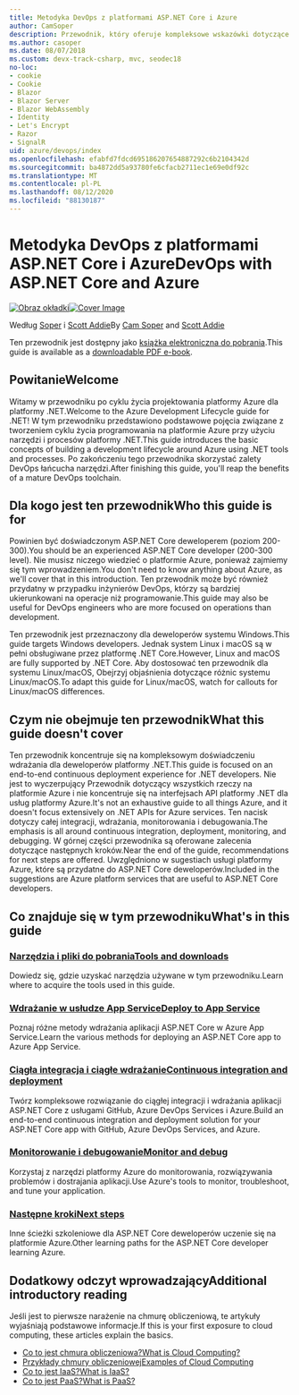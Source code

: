 ```yaml
---
title: Metodyka DevOps z platformami ASP.NET Core i Azure
author: CamSoper
description: Przewodnik, który oferuje kompleksowe wskazówki dotyczące tworzenia potoku DevOps dla aplikacji ASP.NET Core hostowanej na platformie Azure.
ms.author: casoper
ms.date: 08/07/2018
ms.custom: devx-track-csharp, mvc, seodec18
no-loc:
- cookie
- Cookie
- Blazor
- Blazor Server
- Blazor WebAssembly
- Identity
- Let's Encrypt
- Razor
- SignalR
uid: azure/devops/index
ms.openlocfilehash: efabfd7fdcd695186207654887292c6b2104342d
ms.sourcegitcommit: ba4872dd5a93780fe6cfacb2711ec1e69e0df92c
ms.translationtype: MT
ms.contentlocale: pl-PL
ms.lasthandoff: 08/12/2020
ms.locfileid: "88130187"
---
```

# <a name="devops-with-aspnet-core-and-azure"></a><span data-ttu-id="0c0e9-103">Metodyka DevOps z platformami ASP.NET Core i Azure</span><span class="sxs-lookup"><span data-stu-id="0c0e9-103">DevOps with ASP.NET Core and Azure</span></span>

<span data-ttu-id="0c0e9-104">[![Obraz okładki](./media/cover-large.png)](https://aka.ms/devopsbook)</span><span class="sxs-lookup"><span data-stu-id="0c0e9-104">[![Cover Image](./media/cover-large.png)](https://aka.ms/devopsbook)</span></span>

<span data-ttu-id="0c0e9-105">Według [Soper](https://twitter.com/camsoper) i [Scott Addie](https://twitter.com/scottaddie)</span><span class="sxs-lookup"><span data-stu-id="0c0e9-105">By [Cam Soper](https://twitter.com/camsoper) and [Scott Addie](https://twitter.com/scottaddie)</span></span>

<span data-ttu-id="0c0e9-106">Ten przewodnik jest dostępny jako [książka elektroniczna do pobrania](https://aka.ms/devopsbook).</span><span class="sxs-lookup"><span data-stu-id="0c0e9-106">This guide is available as a [downloadable PDF e-book](https://aka.ms/devopsbook).</span></span>

## <a name="welcome"></a><span data-ttu-id="0c0e9-107">Powitanie</span><span class="sxs-lookup"><span data-stu-id="0c0e9-107">Welcome</span></span> 

<span data-ttu-id="0c0e9-108">Witamy w przewodniku po cyklu życia projektowania platformy Azure dla platformy .NET.</span><span class="sxs-lookup"><span data-stu-id="0c0e9-108">Welcome to the Azure Development Lifecycle guide for .NET!</span></span> <span data-ttu-id="0c0e9-109">W tym przewodniku przedstawiono podstawowe pojęcia związane z tworzeniem cyklu życia programowania na platformie Azure przy użyciu narzędzi i procesów platformy .NET.</span><span class="sxs-lookup"><span data-stu-id="0c0e9-109">This guide introduces the basic concepts of building a development lifecycle around Azure using .NET tools and processes.</span></span> <span data-ttu-id="0c0e9-110">Po zakończeniu tego przewodnika skorzystać zalety DevOps łańcucha narzędzi.</span><span class="sxs-lookup"><span data-stu-id="0c0e9-110">After finishing this guide, you'll reap the benefits of a mature DevOps toolchain.</span></span>

## <a name="who-this-guide-is-for"></a><span data-ttu-id="0c0e9-111">Dla kogo jest ten przewodnik</span><span class="sxs-lookup"><span data-stu-id="0c0e9-111">Who this guide is for</span></span>

<span data-ttu-id="0c0e9-112">Powinien być doświadczonym ASP.NET Core deweloperem (poziom 200-300).</span><span class="sxs-lookup"><span data-stu-id="0c0e9-112">You should be an experienced ASP.NET Core developer (200-300 level).</span></span> <span data-ttu-id="0c0e9-113">Nie musisz niczego wiedzieć o platformie Azure, ponieważ zajmiemy się tym wprowadzeniem.</span><span class="sxs-lookup"><span data-stu-id="0c0e9-113">You don't need to know anything about Azure, as we'll cover that in this introduction.</span></span> <span data-ttu-id="0c0e9-114">Ten przewodnik może być również przydatny w przypadku inżynierów DevOps, którzy są bardziej ukierunkowani na operacje niż programowanie.</span><span class="sxs-lookup"><span data-stu-id="0c0e9-114">This guide may also be useful for DevOps engineers who are more focused on operations than development.</span></span>

<span data-ttu-id="0c0e9-115">Ten przewodnik jest przeznaczony dla deweloperów systemu Windows.</span><span class="sxs-lookup"><span data-stu-id="0c0e9-115">This guide targets Windows developers.</span></span> <span data-ttu-id="0c0e9-116">Jednak system Linux i macOS są w pełni obsługiwane przez platformę .NET Core.</span><span class="sxs-lookup"><span data-stu-id="0c0e9-116">However, Linux and macOS are fully supported by .NET Core.</span></span> <span data-ttu-id="0c0e9-117">Aby dostosować ten przewodnik dla systemu Linux/macOS, Obejrzyj objaśnienia dotyczące różnic systemu Linux/macOS.</span><span class="sxs-lookup"><span data-stu-id="0c0e9-117">To adapt this guide for Linux/macOS, watch for callouts for Linux/macOS differences.</span></span>

## <a name="what-this-guide-doesnt-cover"></a><span data-ttu-id="0c0e9-118">Czym nie obejmuje ten przewodnik</span><span class="sxs-lookup"><span data-stu-id="0c0e9-118">What this guide doesn't cover</span></span>

<span data-ttu-id="0c0e9-119">Ten przewodnik koncentruje się na kompleksowym doświadczeniu wdrażania dla deweloperów platformy .NET.</span><span class="sxs-lookup"><span data-stu-id="0c0e9-119">This guide is focused on an end-to-end continuous deployment experience for .NET developers.</span></span> <span data-ttu-id="0c0e9-120">Nie jest to wyczerpujący Przewodnik dotyczący wszystkich rzeczy na platformie Azure i nie koncentruje się na interfejsach API platformy .NET dla usług platformy Azure.</span><span class="sxs-lookup"><span data-stu-id="0c0e9-120">It's not an exhaustive guide to all things Azure, and it doesn't focus extensively on .NET APIs for Azure services.</span></span> <span data-ttu-id="0c0e9-121">Ten nacisk dotyczy całej integracji, wdrażania, monitorowania i debugowania.</span><span class="sxs-lookup"><span data-stu-id="0c0e9-121">The emphasis is all around continuous integration, deployment, monitoring, and debugging.</span></span> <span data-ttu-id="0c0e9-122">W górnej części przewodnika są oferowane zalecenia dotyczące następnych kroków.</span><span class="sxs-lookup"><span data-stu-id="0c0e9-122">Near the end of the guide, recommendations for next steps are offered.</span></span> <span data-ttu-id="0c0e9-123">Uwzględniono w sugestiach usługi platformy Azure, które są przydatne do ASP.NET Core deweloperów.</span><span class="sxs-lookup"><span data-stu-id="0c0e9-123">Included in the suggestions are Azure platform services that are useful to ASP.NET Core developers.</span></span>

## <a name="whats-in-this-guide"></a><span data-ttu-id="0c0e9-124">Co znajduje się w tym przewodniku</span><span class="sxs-lookup"><span data-stu-id="0c0e9-124">What's in this guide</span></span>

### <a name="tools-and-downloads"></a>[<span data-ttu-id="0c0e9-125">Narzędzia i pliki do pobrania</span><span class="sxs-lookup"><span data-stu-id="0c0e9-125">Tools and downloads</span></span>](xref:azure/devops/tools-and-downloads)

<span data-ttu-id="0c0e9-126">Dowiedz się, gdzie uzyskać narzędzia używane w tym przewodniku.</span><span class="sxs-lookup"><span data-stu-id="0c0e9-126">Learn where to acquire the tools used in this guide.</span></span>

### <a name="deploy-to-app-service"></a>[<span data-ttu-id="0c0e9-127">Wdrażanie w usłudze App Service</span><span class="sxs-lookup"><span data-stu-id="0c0e9-127">Deploy to App Service</span></span>](xref:azure/devops/deploy-to-app-service)

<span data-ttu-id="0c0e9-128">Poznaj różne metody wdrażania aplikacji ASP.NET Core w Azure App Service.</span><span class="sxs-lookup"><span data-stu-id="0c0e9-128">Learn the various methods for deploying an ASP.NET Core app to Azure App Service.</span></span>

### <a name="continuous-integration-and-deployment"></a>[<span data-ttu-id="0c0e9-129">Ciągła integracja i ciągłe wdrażanie</span><span class="sxs-lookup"><span data-stu-id="0c0e9-129">Continuous integration and deployment</span></span>](xref:azure/devops/cicd)

<span data-ttu-id="0c0e9-130">Twórz kompleksowe rozwiązanie do ciągłej integracji i wdrażania aplikacji ASP.NET Core z usługami GitHub, Azure DevOps Services i Azure.</span><span class="sxs-lookup"><span data-stu-id="0c0e9-130">Build an end-to-end continuous integration and deployment solution for your ASP.NET Core app with GitHub, Azure DevOps Services, and Azure.</span></span>

### <a name="monitor-and-debug"></a>[<span data-ttu-id="0c0e9-131">Monitorowanie i debugowanie</span><span class="sxs-lookup"><span data-stu-id="0c0e9-131">Monitor and debug</span></span>](xref:azure/devops/monitor)

<span data-ttu-id="0c0e9-132">Korzystaj z narzędzi platformy Azure do monitorowania, rozwiązywania problemów i dostrajania aplikacji.</span><span class="sxs-lookup"><span data-stu-id="0c0e9-132">Use Azure's tools to monitor, troubleshoot, and tune your application.</span></span>

### <a name="next-steps"></a>[<span data-ttu-id="0c0e9-133">Następne kroki</span><span class="sxs-lookup"><span data-stu-id="0c0e9-133">Next steps</span></span>](xref:azure/devops/next-steps)

<span data-ttu-id="0c0e9-134">Inne ścieżki szkoleniowe dla ASP.NET Core deweloperów uczenie się na platformie Azure.</span><span class="sxs-lookup"><span data-stu-id="0c0e9-134">Other learning paths for the ASP.NET Core developer learning Azure.</span></span>

## <a name="additional-introductory-reading"></a><span data-ttu-id="0c0e9-135">Dodatkowy odczyt wprowadzający</span><span class="sxs-lookup"><span data-stu-id="0c0e9-135">Additional introductory reading</span></span>

<span data-ttu-id="0c0e9-136">Jeśli jest to pierwsze narażenie na chmurę obliczeniową, te artykuły wyjaśniają podstawowe informacje.</span><span class="sxs-lookup"><span data-stu-id="0c0e9-136">If this is your first exposure to cloud computing, these articles explain the basics.</span></span>

* [<span data-ttu-id="0c0e9-137">Co to jest chmura obliczeniowa?</span><span class="sxs-lookup"><span data-stu-id="0c0e9-137">What is Cloud Computing?</span></span>](https://azure.microsoft.com/overview/what-is-cloud-computing/)
* [<span data-ttu-id="0c0e9-138">Przykłady chmury obliczeniowej</span><span class="sxs-lookup"><span data-stu-id="0c0e9-138">Examples of Cloud Computing</span></span>](https://azure.microsoft.com/overview/examples-of-cloud-computing/)
* [<span data-ttu-id="0c0e9-139">Co to jest IaaS?</span><span class="sxs-lookup"><span data-stu-id="0c0e9-139">What is IaaS?</span></span>](https://azure.microsoft.com/overview/what-is-iaas/)
* [<span data-ttu-id="0c0e9-140">Co to jest PaaS?</span><span class="sxs-lookup"><span data-stu-id="0c0e9-140">What is PaaS?</span></span>](https://azure.microsoft.com/overview/what-is-paas/)
